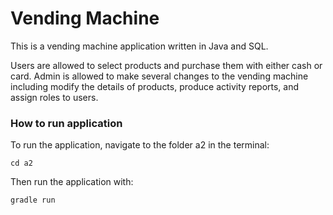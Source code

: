 # Vending Machine

This is a vending machine application written in Java and SQL. 

Users are allowed to select products and purchase them with either cash or card.
Admin is allowed to make several changes to the vending machine including modify the details of products, produce activity reports, and assign roles to users.

### How to run application
To run the application, navigate to the folder a2 in the terminal:
```
cd a2
```
Then run the application with:
```
gradle run
```

